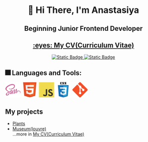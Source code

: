 <h1 align="center">👋 Hi There, I'm Anastasiya</h1>
<h2 align="center">Beginning Junior Frontend Developer</h3>
<h2 align="center"><a href="https://anastasia19141918.github.io/CV/MyCv/index.html">:eyes: My CV(Curriculum Vitae)</a></h2>
<div align="center">
  <a href="https://t.me/tutayshaya1066">
     <img alt="Static Badge" src="https://img.shields.io/badge/Telegram-blue?logo=Telegram&logoColor=white&style=for-the-badge" height="40">
  </a>
  <a href="anastasiya.anast.ru@mail.ru">
     <img alt="Static Badge" src="https://img.shields.io/badge/Mail.ru-LightSeaGreen?logo=Mail.ru&logoColor=white&style=for-the-badge" height="40">
  </a>
</div>


## :fireworks: Languages and Tools:
<div>
  <img src='https://raw.githubusercontent.com/devicons/devicon/55609aa5bd817ff167afce0d965585c92040787a/icons/sass/sass-original.svg' alt='img SASS' width="50" height="50">
  <img src='https://raw.githubusercontent.com/devicons/devicon/55609aa5bd817ff167afce0d965585c92040787a/icons/html5/html5-original.svg' alt='img html' width="50" height="50">
  <img src='https://raw.githubusercontent.com/devicons/devicon/55609aa5bd817ff167afce0d965585c92040787a/icons/javascript/javascript-original.svg' alt='img JS' width="50" height="50">
  <img src='https://raw.githubusercontent.com/devicons/devicon/55609aa5bd817ff167afce0d965585c92040787a/icons/css3/css3-original-wordmark.svg' alt='img CSS' width="50" height="50">
  <img src='https://raw.githubusercontent.com/devicons/devicon/55609aa5bd817ff167afce0d965585c92040787a/icons/git/git-original.svg' alt='img git' width="50" height="50">
</div>
<h2>My projects</h2>
<ul>
  <li><a href="https://rolling-scopes-school.github.io/anastasia19141918-JSFEPRESCHOOL2022Q4/plants/">Plants</a></li>  
   <li> <a href="https://rolling-scopes-school.github.io/anastasia19141918-JSFEPRESCHOOL2022Q4/museum/louvre/">Museum(louvre)</a></li>
  ...more in <a href="https://anastasia19141918.github.io/CV/MyCv/index.html">My CV(Curriculum Vitae)</a>
</ul>


 



